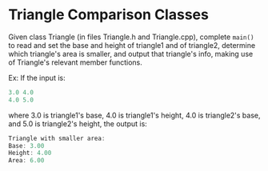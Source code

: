 # Triangle Comparison Classes

Given class Triangle (in files Triangle.h and Triangle.cpp), complete `main()` to read and set the base and height of triangle1 and of triangle2, determine which triangle's area is smaller, and output that triangle's info, making use of Triangle's relevant member functions.

Ex: If the input is:

~~~ cpp
3.0 4.0
4.0 5.0
~~~

where 3.0 is triangle1's base, 4.0 is triangle1's height, 4.0 is triangle2's base, and 5.0 is triangle2's height, the output is:

~~~ cpp
Triangle with smaller area:
Base: 3.00
Height: 4.00
Area: 6.00
~~~
